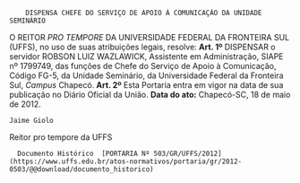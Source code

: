         DISPENSA CHEFE DO SERVIÇO DE APOIO À COMUNICAÇÃO DA UNIDADE SEMINÁRIO  

 O REITOR *PRO TEMPORE*  DA UNIVERSIDADE FEDERAL DA FRONTEIRA SUL (UFFS), no uso de suas atribuições legais, resolve:   **Art. 1º**  DISPENSAR o servidor ROBSON LUIZ WAZLAWICK, Assistente em Administração, SIAPE nº 1799749, das funções de Chefe do Serviço de Apoio à Comunicação, Código FG-5, da Unidade Seminário, da Universidade Federal da Fronteira Sul, *Campus*  Chapecó.   **Art. 2º**  Esta Portaria entra em vigor na data de sua publicação no Diário Oficial da União.        **Data do ato:** Chapecó-SC, 18 de maio de 2012.   
 

    Jaime Giolo    
 Reitor pro tempore da UFFS 

      Documento Histórico  [PORTARIA Nº 503/GR/UFFS/2012](https://www.uffs.edu.br/atos-normativos/portaria/gr/2012-0503/@@download/documento_historico)     
      